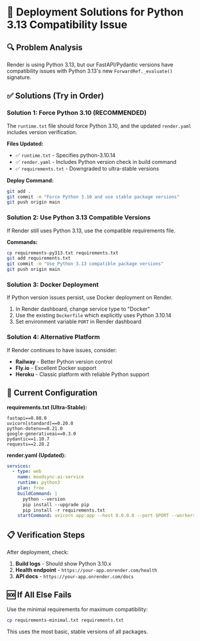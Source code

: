 # 🚀 Deployment Solutions for Python 3.13 Compatibility Issue

## 🔍 Problem Analysis
Render is using Python 3.13, but our FastAPI/Pydantic versions have compatibility issues with Python 3.13's new `ForwardRef._evaluate()` signature.

## ✅ Solutions (Try in Order)

### Solution 1: Force Python 3.10 (RECOMMENDED)
The `runtime.txt` file should force Python 3.10, and the updated `render.yaml` includes version verification.

**Files Updated:**
- ✅ `runtime.txt` - Specifies python-3.10.14
- ✅ `render.yaml` - Includes Python version check in build command
- ✅ `requirements.txt` - Downgraded to ultra-stable versions

**Deploy Command:**
```bash
git add .
git commit -m "Force Python 3.10 and use stable package versions"
git push origin main
```

### Solution 2: Use Python 3.13 Compatible Versions
If Render still uses Python 3.13, use the compatible requirements file.

**Commands:**
```bash
cp requirements-py313.txt requirements.txt
git add requirements.txt
git commit -m "Use Python 3.13 compatible package versions"
git push origin main
```

### Solution 3: Docker Deployment
If Python version issues persist, use Docker deployment on Render.

1. In Render dashboard, change service type to "Docker"
2. Use the existing `Dockerfile` which explicitly uses Python 3.10.14
3. Set environment variable `PORT` in Render dashboard

### Solution 4: Alternative Platform
If Render continues to have issues, consider:
- **Railway** - Better Python version control
- **Fly.io** - Excellent Docker support
- **Heroku** - Classic platform with reliable Python support

## 🔧 Current Configuration

**requirements.txt (Ultra-Stable):**
```
fastapi==0.88.0
uvicorn[standard]==0.20.0
python-dotenv==0.21.0
google-generativeai==0.3.0
pydantic==1.10.7
requests==2.28.2
```

**render.yaml (Updated):**
```yaml
services:
  - type: web
    name: moodsync-ai-service
    runtime: python3
    plan: free
    buildCommand: |
      python --version
      pip install --upgrade pip
      pip install -r requirements.txt
    startCommand: uvicorn app:app --host 0.0.0.0 --port $PORT --workers 1
```

## 📋 Verification Steps

After deployment, check:
1. **Build logs** - Should show Python 3.10.x
2. **Health endpoint** - `https://your-app.onrender.com/health`
3. **API docs** - `https://your-app.onrender.com/docs`

## 🆘 If All Else Fails

Use the minimal requirements for maximum compatibility:
```bash
cp requirements-minimal.txt requirements.txt
```

This uses the most basic, stable versions of all packages.
